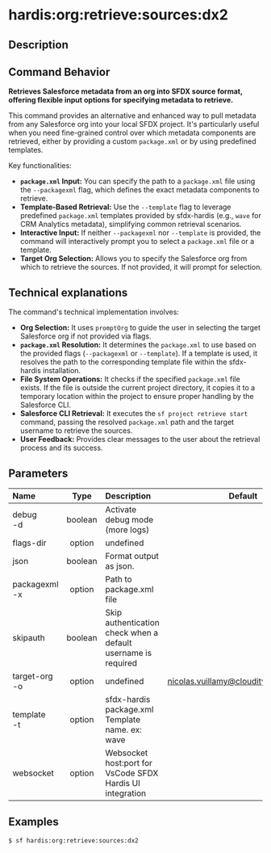 <!-- This file has been generated with command 'sf hardis:doc:plugin:generate'. Please do not update it manually or it may be overwritten -->
# hardis:org:retrieve:sources:dx2

## Description


## Command Behavior

**Retrieves Salesforce metadata from an org into SFDX source format, offering flexible input options for specifying metadata to retrieve.**

This command provides an alternative and enhanced way to pull metadata from any Salesforce org into your local SFDX project. It's particularly useful when you need fine-grained control over which metadata components are retrieved, either by providing a custom `package.xml` or by using predefined templates.

Key functionalities:

- **`package.xml` Input:** You can specify the path to a `package.xml` file using the `--packagexml` flag, which defines the exact metadata components to retrieve.
- **Template-Based Retrieval:** Use the `--template` flag to leverage predefined `package.xml` templates provided by sfdx-hardis (e.g., `wave` for CRM Analytics metadata), simplifying common retrieval scenarios.
- **Interactive Input:** If neither `--packagexml` nor `--template` is provided, the command will interactively prompt you to select a `package.xml` file or a template.
- **Target Org Selection:** Allows you to specify the Salesforce org from which to retrieve the sources. If not provided, it will prompt for selection.

## Technical explanations

The command's technical implementation involves:

- **Org Selection:** It uses `promptOrg` to guide the user in selecting the target Salesforce org if not provided via flags.
- **`package.xml` Resolution:** It determines the `package.xml` to use based on the provided flags (`--packagexml` or `--template`). If a template is used, it resolves the path to the corresponding template file within the sfdx-hardis installation.
- **File System Operations:** It checks if the specified `package.xml` file exists. If the file is outside the current project directory, it copies it to a temporary location within the project to ensure proper handling by the Salesforce CLI.
- **Salesforce CLI Retrieval:** It executes the `sf project retrieve start` command, passing the resolved `package.xml` path and the target username to retrieve the sources.
- **User Feedback:** Provides clear messages to the user about the retrieval process and its success.


## Parameters

|Name|Type|Description|Default|Required|Options|
|:---|:--:|:----------|:-----:|:------:|:-----:|
|debug<br/>-d|boolean|Activate debug mode (more logs)||||
|flags-dir|option|undefined||||
|json|boolean|Format output as json.||||
|packagexml<br/>-x|option|Path to package.xml file||||
|skipauth|boolean|Skip authentication check when a default username is required||||
|target-org<br/>-o|option|undefined|nicolas.vuillamy@cloudity.com.playnico|||
|template<br/>-t|option|sfdx-hardis package.xml Template name. ex: wave||||
|websocket|option|Websocket host:port for VsCode SFDX Hardis UI integration||||

## Examples

```shell
$ sf hardis:org:retrieve:sources:dx2
```


